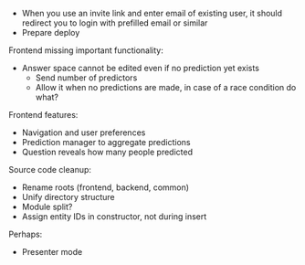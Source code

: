 - When you use an invite link and enter email of existing user, it should redirect
  you to login with prefilled email or similar
- Prepare deploy

Frontend missing important functionality:
- Answer space cannot be edited even if no prediction yet exists
  - Send number of predictors
  - Allow it when no predictions are made, in case of a race condition do what?

Frontend features:
- Navigation and user preferences
- Prediction manager to aggregate predictions
- Question reveals how many people predicted

Source code cleanup:
- Rename roots (frontend, backend, common)
- Unify directory structure
- Module split?
- Assign entity IDs in constructor, not during insert

Perhaps:
- Presenter mode
